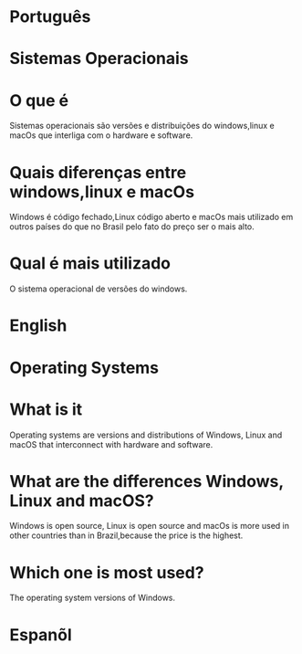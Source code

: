 # Português 

# Sistemas Operacionais 


# O que é 

Sistemas operacionais são  versões e distribuições do windows,linux e macOs que interliga com o hardware e software.


# Quais diferenças entre  windows,linux e macOs

Windows é código fechado,Linux código aberto e macOs mais utilizado em outros países do que no  Brasil pelo fato do preço ser o mais alto.

# Qual é mais utilizado 

O sistema operacional de versões do windows. 



# English 

# Operating Systems

# What is it

Operating systems are versions and distributions of Windows, Linux and macOS that interconnect with hardware and software.

# What are the differences  Windows, Linux and macOS?

Windows is open source, Linux is open source and macOs is more used in other countries than in Brazil,because the price is the highest.

# Which one is most used?

The operating system versions of Windows.

# Espanõl 











